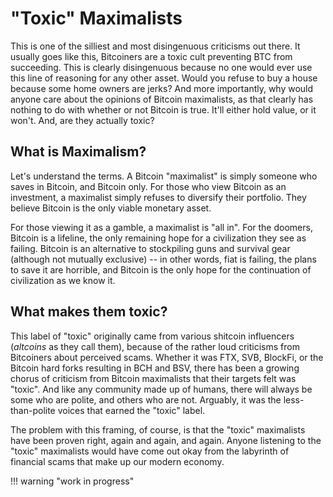 <!--
Lord Jesus Christ
Son of God
Have mercy on me, a sinner
-->

# "Toxic" Maximalists

This is one of the silliest and most disingenuous
 criticisms out there.
It usually goes like this,
 Bitcoiners are a toxic cult preventing
 BTC from succeeding.
This is clearly disingenuous because no one
 would ever use this line of reasoning
 for any other asset.
Would you refuse to buy a house because some
 home owners are jerks?
And more importantly, why would anyone care
 about the opinions of Bitcoin maximalists,
 as that clearly has nothing to do with
 whether or not Bitcoin is true.
It'll either hold value, or it won't.
And, are they actually toxic?



## What is Maximalism?

Let's understand the terms.
A Bitcoin "maximalist" is simply someone who saves
 in Bitcoin, and Bitcoin only.
For those who view Bitcoin as an investment,
 a maximalist simply refuses to diversify
 their portfolio.
They believe Bitcoin is
 the only viable monetary asset.

For those viewing it as a gamble,
 a maximalist is "all in".
For the doomers, Bitcoin is a lifeline,
 the only remaining hope for a civilization
 they see as failing.
Bitcoin is an alternative to 
 stockpiling guns and survival gear
 (although not mutually exclusive) --
 in other words, fiat is failing,
 the plans to save it are horrible, and
 Bitcoin is the only hope for the continuation
 of civilization as we know it.



## What makes them toxic?

This label of "toxic" originally came from
 various shitcoin influencers
 (*altcoins* as they call them),
 because of the rather loud criticisms
 from Bitcoiners
 about perceived scams.
Whether it was
 FTX,
 SVB,
 BlockFi,
 or the
 Bitcoin hard forks resulting in
 BCH and
 BSV,
 there has been a growing chorus
 of criticism from Bitcoin maximalists
 that their targets felt was "toxic".
And like any community made up of humans,
 there will always be some who are polite,
 and others who are not.
Arguably, it was the less-than-polite
 voices that earned the "toxic" label.

The problem with this framing, of course,
 is that the "toxic" maximalists have been
 proven right, 
 again 
 and again,
 and again.
Anyone listening to the "toxic" maximalists
 would have come out okay from the labyrinth
 of financial scams that make up our modern
 economy.




!!! warning "work in progress"









